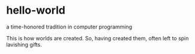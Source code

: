 # hello-world
a time-honored tradition in computer programming


This is how worlds are created.
So, having created them, often
left to spin
lavishing gifts.
